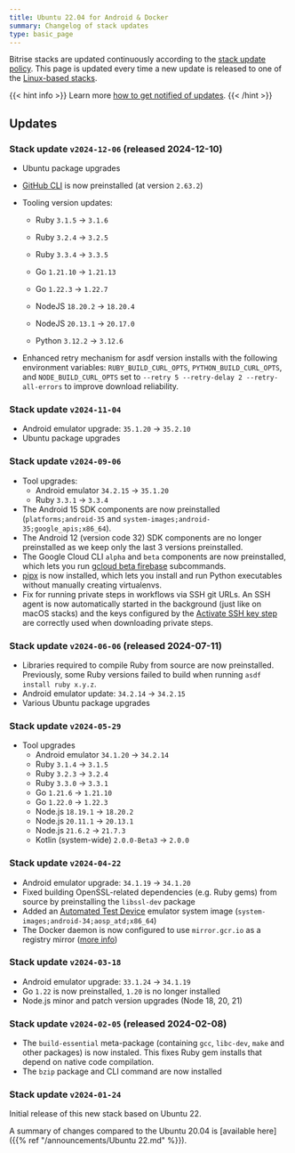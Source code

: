 ```yaml
---
title: Ubuntu 22.04 for Android & Docker
summary: Changelog of stack updates
type: basic_page
---
```


Bitrise stacks are updated continuously according to the [stack update policy](https://devcenter.bitrise.io/en/infrastructure/build-stacks/stack-update-policy.html). This page is updated every time a new update is released to one of the [Linux-based stacks](/platform/linux).

{{< hint info >}}
Learn more [how to get notified of updates](../tips/Get%20notified.md).
{{< /hint >}}

## Updates

### Stack update `v2024-12-06` (released 2024-12-10)

- Ubuntu package upgrades
- [GitHub CLI](https://cli.github.com/) is now preinstalled (at version `2.63.2`)
- Tooling version updates:
    - Ruby `3.1.5` → `3.1.6`
    - Ruby `3.2.4` → `3.2.5`
    - Ruby `3.3.4` → `3.3.5`

    - Go `1.21.10` → `1.21.13`
    - Go `1.22.3` → `1.22.7`

    - NodeJS `18.20.2` → `18.20.4`
    - NodeJS `20.13.1` → `20.17.0`

    - Python `3.12.2` → `3.12.6`

- Enhanced retry mechanism for asdf version installs with the following environment variables: `RUBY_BUILD_CURL_OPTS`, `PYTHON_BUILD_CURL_OPTS`, and `NODE_BUILD_CURL_OPTS` set to `--retry 5 --retry-delay 2 --retry-all-errors` to improve download reliability.


### Stack update `v2024-11-04`

- Android emulator upgrade: `35.1.20` -> `35.2.10`
- Ubuntu package upgrades

### Stack update `v2024-09-06`

- Tool upgrades:
    - Android emulator `34.2.15` -> `35.1.20`
    - Ruby `3.3.1` → `3.3.4`
- The Android 15 SDK components are now preinstalled (`platforms;android-35` and `system-images;android-35;google_apis;x86_64`).
- The Android 12 (version code 32) SDK components are no longer preinstalled as we keep only the last 3 versions preinstalled.
- The Google Cloud CLI `alpha` and `beta` components are now preinstalled, which lets you run [gcloud beta firebase](https://cloud.google.com/sdk/gcloud/reference/beta/firebase) subcommands.
- [pipx](https://github.com/pypa/pipx) is now installed, which lets you install and run Python executables without manually creating virtualenvs.
- Fix for running private steps in workflows via SSH git URLs. An SSH agent is now automatically started in the background (just like on macOS stacks) and the keys configured by the [Activate SSH key step](https://github.com/bitrise-steplib/steps-activate-ssh-key) are correctly used when downloading private steps.

### Stack update `v2024-06-06` (released 2024-07-11)

- Libraries required to compile Ruby from source are now preinstalled. Previously, some Ruby versions failed to build when running `asdf install ruby x.y.z`.
- Android emulator update: `34.2.14` -> `34.2.15`
- Various Ubuntu package upgrades


### Stack update `v2024-05-29`

- Tool upgrades
    - Android emulator `34.1.20` -> `34.2.14`
    - Ruby `3.1.4` → `3.1.5`
    - Ruby `3.2.3` → `3.2.4`
    - Ruby `3.3.0` → `3.3.1`
    - Go `1.21.6` → `1.21.10`
    - Go `1.22.0` → `1.22.3`
    - Node.js `18.19.1` -> `18.20.2`
    - Node.js `20.11.1` → `20.13.1`
    - Node.js `21.6.2` → `21.7.3`
    - Kotlin (system-wide) `2.0.0-Beta3` -> `2.0.0`

### Stack update `v2024-04-22`

- Android emulator upgrade: `34.1.19` -> `34.1.20`
- Fixed building OpenSSL-related dependencies (e.g. Ruby gems) from source by preinstalling the `libssl-dev` package
- Added an [Automated Test Device](https://developer.android.com/studio/test/gradle-managed-devices#gmd-atd) emulator system image (`system-images;android-34;aosp_atd;x86_64`)
- The Docker daemon is now configured to use `mirror.gcr.io` as a registry mirror ([more info](https://cloud.google.com/artifact-registry/docs/pull-cached-dockerhub-images))

### Stack update `v2024-03-18`

- Android emulator upgrade: `33.1.24` -> `34.1.19`
- Go `1.22` is now preinstalled, `1.20` is no longer installed
- Node.js minor and patch version upgrades (Node 18, 20, 21)

### Stack update `v2024-02-05` (released 2024-02-08)

- The `build-essential` meta-package (containing `gcc`, `libc-dev`, `make` and other packages) is now instaled. This fixes Ruby gem installs that depend on native code compilation.
- The `bzip` package and CLI command are now installed

### Stack update `v2024-01-24`

Initial release of this new stack based on Ubuntu 22.

A summary of changes compared to the Ubuntu 20.04 is [available here]({{% ref "/announcements/Ubuntu 22.md" %}}).

